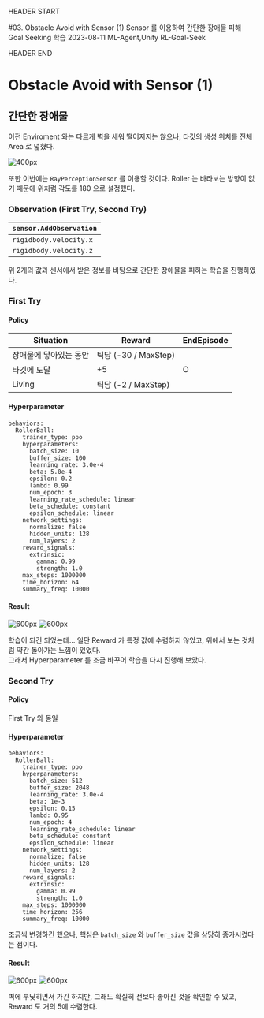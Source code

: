 HEADER START

#03. Obstacle Avoid with Sensor (1)
Sensor 를 이용하여 간단한 장애물 피해 Goal Seeking 학습
2023-08-11
ML-Agent,Unity
RL-Goal-Seek

HEADER END

# Obstacle Avoid with Sensor (1)

## 간단한 장애물

이전 Enviroment 와는 다르게 벽을 세워 떨어지지는 않으나, 타깃의 생성 위치를 전체 Area 로 넓혔다.

![400px](/imgs/post_imgs/mlagent_03/5.png)

또한 이번에는 `RayPerceptionSensor` 를 이용할 것이다. Roller 는 바라보는 방향이 없기 때문에 위처럼 각도를 180 으로 설정했다.

### Observation (First Try, Second Try)

| `sensor.AddObservation` |
| ----------------------- |
| `rigidbody.velocity.x`  |
| `rigidbody.velocity.z`  |

위 2개의 값과 센서에서 받은 정보를 바탕으로 간단한 장애물을 피하는 학습을 진행하였다.

### First Try

#### Policy

| Situation              | Reward               | EndEpisode |
| ---------------------- | -------------------- | ---------- |
| 장애물에 닿아있는 동안 | 틱당 (-30 / MaxStep) |            |
| 타깃에 도달            | +5                   | O          |
| Living                 | 틱당 (-2 / MaxStep)  |            |

#### Hyperparameter

```
behaviors:
  RollerBall:
    trainer_type: ppo
    hyperparameters:
      batch_size: 10
      buffer_size: 100
      learning_rate: 3.0e-4
      beta: 5.0e-4
      epsilon: 0.2
      lambd: 0.99
      num_epoch: 3
      learning_rate_schedule: linear
      beta_schedule: constant
      epsilon_schedule: linear
    network_settings:
      normalize: false
      hidden_units: 128
      num_layers: 2
    reward_signals:
      extrinsic:
        gamma: 0.99
        strength: 1.0
    max_steps: 1000000
    time_horizon: 64
    summary_freq: 10000
```

#### Result

![600px](/imgs/post_imgs/mlagent_03/2.webp)
![600px](/imgs/post_imgs/mlagent_03/1.png)

학습이 되긴 되었는데... 일단 Reward 가 특정 값에 수렴하지 않았고, 위에서 보는 것처럼 약간 돌아가는 느낌이 있었다.  
그래서 Hyperparameter 를 조금 바꾸어 학습을 다시 진행해 보았다.

### Second Try

#### Policy

First Try 와 동일

#### Hyperparameter

```
behaviors:
  RollerBall:
    trainer_type: ppo
    hyperparameters:
      batch_size: 512
      buffer_size: 2048
      learning_rate: 3.0e-4
      beta: 1e-3
      epsilon: 0.15
      lambd: 0.95
      num_epoch: 4
      learning_rate_schedule: linear
      beta_schedule: constant
      epsilon_schedule: linear
    network_settings:
      normalize: false
      hidden_units: 128
      num_layers: 2
    reward_signals:
      extrinsic:
        gamma: 0.99
        strength: 1.0
    max_steps: 1000000
    time_horizon: 256
    summary_freq: 10000
```

조금씩 변경하긴 했으나, 핵심은 `batch_size` 와 `buffer_size` 값을 상당히 증가시켰다는 점이다.

#### Result

![600px](/imgs/post_imgs/mlagent_03/4.webp)
![600px](/imgs/post_imgs/mlagent_03/3.png)

벽에 부딪히면서 가긴 하지만, 그래도 확실히 전보다 좋아진 것을 확인할 수 있고, Reward 도 거의 5에 수렴한다.
